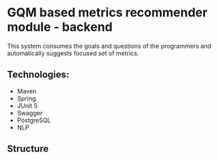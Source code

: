 # GQM based metrics recommender module - backend
This system consumes the goals and questions of the programmers and automatically suggests focused set of metrics.

## Technologies:
* Maven
* Spring
* JUnit 5
* Swagger
* PostgreSQL
* NLP

## Structure